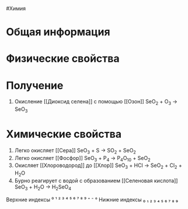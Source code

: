 #Химия 
# Общая информация
# Физические свойства
# Получение
1. Окисление [[Диоксид селена]] с помощью [[Озон]]
																SeO<sub>2</sub> + O<sub>3</sub> → SeO<sub>3</sub>
# Химические свойства
1. Легко окисляет [[Сера]]
																SeO<sub>3</sub> + S → SO<sub>2</sub> + SeO<sub>2</sub>
2. Легко окисляет [[Фосфор]]
																SeO<sub>3</sub> + P<sub>4</sub> → P<sub>4</sub>O<sub>10</sub> + SeO<sub>2</sub>
3. Окисляет [[Хлороводород]] до [[Хлор]]
																SeO<sub>3</sub> + HCl → SeO<sub>2</sub> + Cl<sub>2</sub> + H<sub>2</sub>O
4. Бурно реагирует с водой с образованием [[Селеновая кислота]]
																SeO<sub>3</sub> + H<sub>2</sub>O → H<sub>2</sub>SeO<sub>4</sub>

Верхние индексы ⁰ ¹ ² ³ ⁴ ⁵ ⁶ ⁷ ⁸ ⁹ ⁺ ⁻ °
Нижние индексы ₀ ₁ ₂ ₃ ₄ ₅ ₆ ₇ ₈ ₉ 